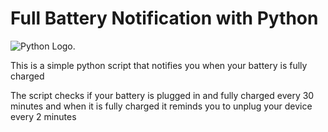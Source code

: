 # Full Battery Notification with Python

![Python Logo](https://www.python.org/static/img/python-logo@2x.png "Python Logo").

This is a simple python script that notifies you when your battery is fully charged

The script checks if your battery is plugged in and fully charged every 30 minutes and when it is fully charged it reminds you to unplug your device every 2 minutes